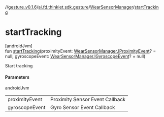 //[gesture_v0.1.6](../../../index.md)/[ai.fd.thinklet.sdk.gesture](../index.md)/[WearSensorManager](index.md)/[startTracking](start-tracking.md)

# startTracking

[androidJvm]\
fun [startTracking](start-tracking.md)(proximityEvent: [WearSensorManager.IProximityEvent](-i-proximity-event/index.md)? = null, gyroscopeEvent: [WearSensorManager.IGyroscopeEvent](-i-gyroscope-event/index.md)? = null)

Start tracking

#### Parameters

androidJvm

| | |
|---|---|
| proximityEvent | Proximity Sensor Event Callback |
| gyroscopeEvent | Gyro Sensor Event Callback |
